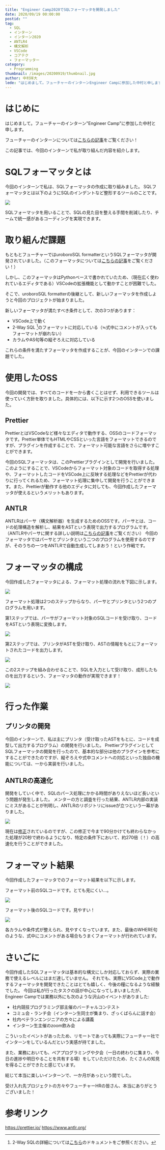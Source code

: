 ```yaml
---
title: "Engineer Camp2020でSQLフォーマッタを開発しました"
date: 2020/09/19 00:00:00
postid: ""
tag:
  - SQL
  - インターン
  - インターン2020
  - ANTLR4
  - 構文解析
  - VSCode
  - コアテク
  - フォーマッター
category:
  - Programming
thumbnail: /images/20200919/thumbnail.jpg
author: 中村祥大
lede: "はじめまして。フューチャーのインターンEngineer Campに参加した中村と申します。この記事では、今回のインターンで私が取り組んだ内容を紹介します。今回のインターンで私は、SQLフォーマッタの作成に取り組みました。"
---
```


# はじめに

はじめまして。フューチャーのインターン"Engineer Camp"に参加した中村と申します。

フューチャーのインターンについては[こちらの記事](/articles/20200606/)をご覧ください！

この記事では、今回のインターンで私が取り組んだ内容を紹介します。

# SQLフォーマッタとは

今回のインターンで私は、SQLフォーマッタの作成に取り組みました。
SQLフォーマッタとは以下のようにSQLのインデントなど整形するツールのことです。

<img src="/images/20200919/formatter.jpg" class="img-middle-size" loading="lazy">

SQLフォーマッタを用いることで、SQLの見た目を整える手間を削減したり、チームで統一感があるコーディングを実現できます。

# 取り組んだ課題

もともとフューチャーではuroboroSQL formatterというSQLフォーマッタが開発されていました。（このフォーマッタについては[こちらの記事](/articles/20170228/)をご覧ください！）

しかし、このフォーマッタはPythonベースで書かれていたため、（現在広く使われているエディタである）VSCodeの拡張機能として動かすことが困難でした。

そこで、uroboroSQL formatterの後継として、新しいフォーマッタを作成しようと今回のプロジェクトが始まりました。

新しいフォーマッタが満たすべき条件として、次の3つがあります：

* VSCode上で動く
* 2-Way SQL [^1]のフォーマットに対応している（≒式中にコメントが入ってもフォーマットが崩れない）
* カラムやAS句等の縦ぞろえに対応している

これらの条件を満たすフォーマッタを作成することが、今回のインターンでの課題でした。

# 使用したOSS

今回の開発では、すべてのコードを一から書くことはせず、利用できるツールは使っていく方針を取りました。具体的には、以下に示す2つのOSSを使いました。

## Prettier

PrettierとはVSCodeなど様々なエディタで動作する、OSSのコードフォーマッタです。Prettier単体でもHTMLやCSSといった言語をフォーマットできるのですが、プラグインを作成することで、フォーマット可能な言語をさらに増やすことができます。

今回のSQLフォーマッタは、このPrettierプラグインとして開発を行いました。このようにすることで、VSCodeからフォーマット対象のコードを取得する処理や、フォーマットしたコードをVSCode上に反映する処理などをPrettierが代わりに行ってくれるため、フォーマット処理に集中して開発を行うことができます。また、Prettierが動作する他のエディタに対しても、今回作成したフォーマッタが使えるというメリットもあります。

## ANTLR

ANTLRはパーサ（構文解析器）を生成するためのOSSです。パーサとは、コードの処理構造を解析し、結果をASTという表現で出力するプログラムです。（ANTLRやパーサに関する詳しい説明は[こちらの記事](/articles/20200903/)をご覧ください）
今回のフォーマッタではパーサとプリンタという二つのプログラムを使用するのですが、そのうちの一つをANTLRで自動生成してしまおう！という作戦です。

# フォーマッタの構成

今回作成したフォーマッタによる、フォーマット処理の流れを下図に示します。

<img src="/images/20200919/format-flow1.png" loading="lazy">

フォーマット処理は2つのステップからなり、パーサとプリンタという2つのプログラムを用います。

第1ステップでは、パーサがフォーマット対象のSQLコードを受け取り、コードをASTという表現に変換します。

<img src="/images/20200919/format-flow2.png" loading="lazy">

第2ステップでは、プリンタがASTを受け取り、ASTの情報をもとにフォーマットされたコードを出力します。

<img src="/images/20200919/format-flow3.png" loading="lazy">

この2ステップを組み合わせることで、SQLを入力として受け取り、成形したものを出力するという、フォーマッタの動作が実現できます！

<img src="/images/20200919/format-flow4.png" loading="lazy">

# 行った作業

## プリンタの開発

今回のインターンで、私は主にプリンタ（受け取ったASTをもとに、コードを成型して出力するプログラム）の開発を行いました。
PrettierプラグインとしてSQLフォーマッタの開発を行ったので、基本的な部分は他のプラグインを参考にすることができたのですが、縦ぞろえや式中コメントへの対応といった独自の機能については、一から実装を行いました。

## ANTLRの高速化

開発をしていく中で、SQLのパース処理にかかる時間がありえないほど長いという問題が発生しました。
メンターの方と調査を行った結果、ANTLR内部の実装にミスがあることが判明し、ANTLRのリポジトリにissueが立つという一幕がありました。

<img src="/images/20200919/image_(2).png" loading="lazy">

現在は[修正](https://github.com/antlr/antlr4/pull/2905)されているのですが、この修正で今まで90分かけても終わらなかった処理が20秒で終わるようになり、特定の条件下において、約270倍（！）の高速化を行うことができました。

# フォーマット結果

今回作成したフォーマッタでのフォーマット結果を以下に示します。

フォーマット前のSQLコードです。とても見にくい…。

<img src="/images/20200919/before.jpg" class="img-middle-size" loading="lazy">

フォーマット後のSQLコードです。見やすい！

<img src="/images/20200919/after.jpg" class="img-middle-size" loading="lazy">

各カラムや条件式が整えられ、見やすくなっています。また、最後のWHERE句のような、式中にコメントがある場合もうまくフォーマットが行われています。

# さいごに

今回作成したSQLフォーマッタは基本的な構文にしか対応しておらず、実際の業務で使えるレベルにはまだ達していません。
それでも、実際にVSCode上で動作するフォーマッタを開発できたことはとても嬉しく、今後の糧になるような経験でした。
今回は私が行ったタスクの話が中心になってしまいましたが、Engineer Campでは業務以外にも次のような沢山のイベントがありました:

* 社内競技プログラミング部主催のバーチャルコンテスト
* コミュ会・ランチ会（インターン生同士が集まり、ざっくばらんに話す会）
* 社内ベテランエンジニアの方々による講義
* インターン生主催のzoom飲み会

こういったイベントがあったため、リモートであっても実際にフューチャー社でインターンをしているんだという実感が持てました。

また、業務においても、ペアプログラミングや夕会（一日の終わりに集まり、今日の進捗や明日やることを共有する場）をしていただけたため、たくさんの知見を得ることができたと感じています。

総じて本当に楽しいインターンで、一か月があっという間でした。

受け入れ先プロジェクトの方々やフューチャーHRの皆さん、本当にありがとうございました！

# 参考リンク

https://prettier.io/
https://www.antlr.org/

 [^1]: 2-Way SQLの詳細については[こちら](/uroborosql-doc/background/)のドキュメントをご参照ください。
